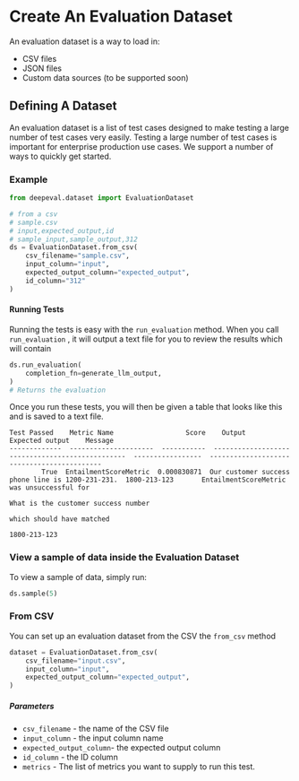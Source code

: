 # Create An Evaluation Dataset

An evaluation dataset is a way to load in:

- CSV files
- JSON files
- Custom data sources (to be supported soon)

## Defining A Dataset

An evaluation dataset is a list of test cases designed to make testing a large number of test cases very easily. Testing a large number of test cases is important for enterprise production use cases. We support a number of ways to quickly get started.

### Example

```python
from deepeval.dataset import EvaluationDataset

# from a csv
# sample.csv
# input,expected_output,id
# sample_input,sample_output,312
ds = EvaluationDataset.from_csv(
    csv_filename="sample.csv",
    input_column="input",
    expected_output_column="expected_output",
    id_column="312"
)
```

#### Running Tests

Running the tests is easy with the `run_evaluation` method. When you call `run_evaluation` , it will output a text file for you to review the results which will contain

```python
ds.run_evaluation(
    completion_fn=generate_llm_output,
)
# Returns the evaluation
```

Once you run these tests, you will then be given a table that looks like this and is saved to a text file.

```
Test Passed    Metric Name                  Score    Output                                            Expected output    Message
-------------  ---------------------  -----------  ------------------------------------------------  -----------------  -------------------------------------------
        True  EntailmentScoreMetric  0.000830871  Our customer success phone line is 1200-231-231.  1800-213-123       EntailmentScoreMetric was unsuccessful for
                                                                                                                        What is the customer success number
                                                                                                                        which should have matched
                                                                                                                        1800-213-123
```

### View a sample of data inside the Evaluation Dataset

To view a sample of data, simply run:

```python
ds.sample(5)
```

### From CSV

You can set up an evaluation dataset from the CSV the `from_csv` method

```python
dataset = EvaluationDataset.from_csv(
    csv_filename="input.csv",
    input_column="input",
    expected_output_column="expected_output",
)
```

##### Parameters

- `csv_filename` - the name of the CSV file
- `input_column` - the input column name
- `expected_output_column`- the expected output column
- `id_column` - the ID column
- `metrics` - The list of metrics you want to supply to run this test.
